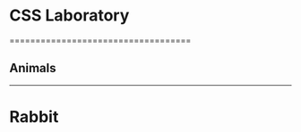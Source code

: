 # CSS Laboratory #
===================================

## Animals ##
---------------------

# Rabbit #


